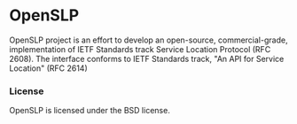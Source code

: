 # OpenSLP
OpenSLP project is an effort to develop an open-source, commercial-grade, implementation of IETF Standards track Service Location Protocol (RFC 2608). The interface conforms to IETF Standards track, "An API for Service Location" (RFC 2614)

### License
OpenSLP is licensed under the BSD license.
